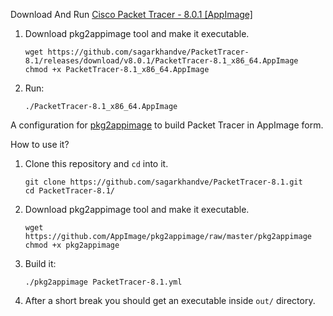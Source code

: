 
Download And Run [Cisco Packet Tracer - 8.0.1 [AppImage]](https://github.com/sagarkhandve/PacketTracer/releases/download/v8.0.1/PacketTracer-8.0.1.AppImage)

1. Download pkg2appimage tool and make it executable.
   ```shell
   wget https://github.com/sagarkhandve/PacketTracer-8.1/releases/download/v8.0.1/PacketTracer-8.1_x86_64.AppImage
   chmod +x PacketTracer-8.1_x86_64.AppImage
   ```
2. Run:

   ```shell
   ./PacketTracer-8.1_x86_64.AppImage
   ```

A configuration for [pkg2appimage](https://github.com/AppImage/pkg2appimage) to build Packet Tracer in AppImage form.

How to use it?

1. Clone this repository and `cd` into it.
    ```shell
    git clone https://github.com/sagarkhandve/PacketTracer-8.1.git
    cd PacketTracer-8.1/
    ```
2. Download pkg2appimage tool and make it executable.
   ```shell
   wget https://github.com/AppImage/pkg2appimage/raw/master/pkg2appimage
   chmod +x pkg2appimage
   ```
3. Build it:

   ```shell
   ./pkg2appimage PacketTracer-8.1.yml
   ```

4. After a short break you should get an executable inside `out/` directory.
